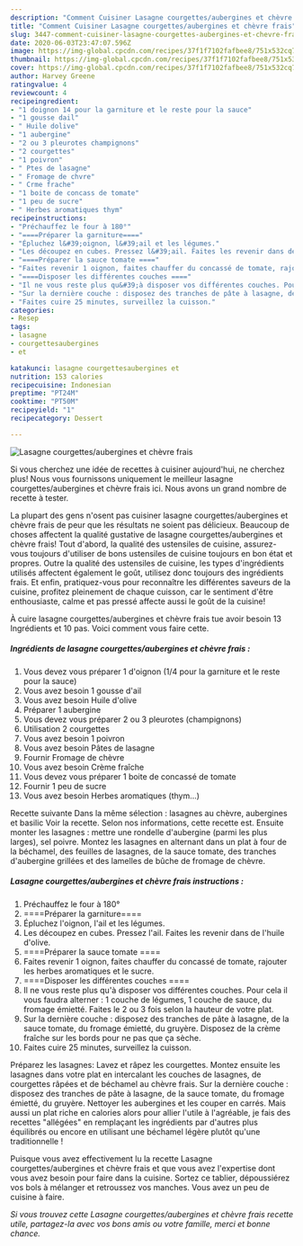 ```yaml
---
description: "Comment Cuisiner Lasagne courgettes/aubergines et chèvre frais"
title: "Comment Cuisiner Lasagne courgettes/aubergines et chèvre frais"
slug: 3447-comment-cuisiner-lasagne-courgettes-aubergines-et-chevre-frais
date: 2020-06-03T23:47:07.596Z
image: https://img-global.cpcdn.com/recipes/37f1f7102fafbee8/751x532cq70/lasagne-courgettesaubergines-et-chevre-frais-photo-principale-de-la-recette.jpg
thumbnail: https://img-global.cpcdn.com/recipes/37f1f7102fafbee8/751x532cq70/lasagne-courgettesaubergines-et-chevre-frais-photo-principale-de-la-recette.jpg
cover: https://img-global.cpcdn.com/recipes/37f1f7102fafbee8/751x532cq70/lasagne-courgettesaubergines-et-chevre-frais-photo-principale-de-la-recette.jpg
author: Harvey Greene
ratingvalue: 4
reviewcount: 4
recipeingredient:
- "1 doignon 14 pour la garniture et le reste pour la sauce"
- "1 gousse dail"
- " Huile dolive"
- "1 aubergine"
- "2 ou 3 pleurotes champignons"
- "2 courgettes"
- "1 poivron"
- " Ptes de lasagne"
- " Fromage de chvre"
- " Crme frache"
- "1 boite de concass de tomate"
- "1 peu de sucre"
- " Herbes aromatiques thym"
recipeinstructions:
- "Préchauffez le four à 180°"
- "====Préparer la garniture===="
- "Épluchez l&#39;oignon, l&#39;ail et les légumes."
- "Les découpez en cubes. Pressez l&#39;ail. Faites les revenir dans de l&#39;huile d&#39;olive."
- "====Préparer la sauce tomate ===="
- "Faites revenir 1 oignon, faites chauffer du concassé de tomate, rajouter les herbes aromatiques et le sucre."
- "====Disposer les différentes couches ===="
- "Il ne vous reste plus qu&#39;à disposer vos différentes couches. Pour cela il vous faudra alterner : 1 couche de légumes, 1 couche de sauce, du fromage émietté. Faites le 2 ou 3 fois selon la hauteur de votre plat."
- "Sur la dernière couche : disposez des tranches de pâte à lasagne, de la sauce tomate, du fromage émietté, du gruyère. Disposez de la crème fraîche sur les bords pour ne pas que ça sèche."
- "Faites cuire 25 minutes, surveillez la cuisson."
categories:
- Resep
tags:
- lasagne
- courgettesaubergines
- et

katakunci: lasagne courgettesaubergines et 
nutrition: 153 calories
recipecuisine: Indonesian
preptime: "PT24M"
cooktime: "PT50M"
recipeyield: "1"
recipecategory: Dessert

---
```



![Lasagne courgettes/aubergines et chèvre frais](https://img-global.cpcdn.com/recipes/37f1f7102fafbee8/751x532cq70/lasagne-courgettesaubergines-et-chevre-frais-photo-principale-de-la-recette.jpg)

Si vous cherchez une idée de recettes à cuisiner aujourd'hui, ne cherchez plus! Nous vous fournissons uniquement le meilleur lasagne courgettes/aubergines et chèvre frais ici. Nous avons un grand nombre de recette à tester.

La plupart des gens n'osent pas cuisiner lasagne courgettes/aubergines et chèvre frais de peur que les résultats ne soient pas délicieux. Beaucoup de choses affectent la qualité gustative de lasagne courgettes/aubergines et chèvre frais! Tout d'abord, la qualité des ustensiles de cuisine, assurez-vous toujours d'utiliser de bons ustensiles de cuisine toujours en bon état et propres. Outre la qualité des ustensiles de cuisine, les types d'ingrédients utilisés affectent également le goût, utilisez donc toujours des ingrédients frais. Et enfin, pratiquez-vous pour reconnaître les différentes saveurs de la cuisine, profitez pleinement de chaque cuisson, car le sentiment d'être enthousiaste, calme et pas pressé affecte aussi le goût de la cuisine!

<!--inarticleads1-->

À cuire lasagne courgettes/aubergines et chèvre frais tue avoir besoin 13 Ingrédients et 10 pas. Voici comment vous faire cette.

##### Ingrédients de lasagne courgettes/aubergines et chèvre frais :

1. Vous devez vous préparer 1 d&#39;oignon (1/4 pour la garniture et le reste pour la sauce)
1. Vous avez besoin 1 gousse d&#39;ail
1. Vous avez besoin  Huile d&#39;olive
1. Préparer 1 aubergine
1. Vous devez vous préparer 2 ou 3 pleurotes (champignons)
1. Utilisation 2 courgettes
1. Vous avez besoin 1 poivron
1. Vous avez besoin  Pâtes de lasagne
1. Fournir  Fromage de chèvre
1. Vous avez besoin  Crème fraîche
1. Vous devez vous préparer 1 boite de concassé de tomate
1. Fournir 1 peu de sucre
1. Vous avez besoin  Herbes aromatiques (thym...)


Recette suivante Dans la même sélection : lasagnes au chèvre, aubergines et basilic Voir la recette. Selon nos informations, cette recette est. Ensuite monter les lasagnes : mettre une rondelle d&#39;aubergine (parmi les plus larges), sel poivre. Montez les lasagnes en alternant dans un plat à four de la béchamel, des feuilles de lasagnes, de la sauce tomate, des tranches d&#39;aubergine grillées et des lamelles de bûche de fromage de chèvre. 

<!--inarticleads2-->

##### Lasagne courgettes/aubergines et chèvre frais instructions :

1. Préchauffez le four à 180°
1. ====Préparer la garniture====
1. Épluchez l&#39;oignon, l&#39;ail et les légumes.
1. Les découpez en cubes. Pressez l&#39;ail. Faites les revenir dans de l&#39;huile d&#39;olive.
1. ====Préparer la sauce tomate ====
1. Faites revenir 1 oignon, faites chauffer du concassé de tomate, rajouter les herbes aromatiques et le sucre.
1. ====Disposer les différentes couches ====
1. Il ne vous reste plus qu&#39;à disposer vos différentes couches. Pour cela il vous faudra alterner : 1 couche de légumes, 1 couche de sauce, du fromage émietté. Faites le 2 ou 3 fois selon la hauteur de votre plat.
1. Sur la dernière couche : disposez des tranches de pâte à lasagne, de la sauce tomate, du fromage émietté, du gruyère. Disposez de la crème fraîche sur les bords pour ne pas que ça sèche.
1. Faites cuire 25 minutes, surveillez la cuisson.


Préparez les lasagnes: Lavez et râpez les courgettes. Montez ensuite les lasagnes dans votre plat en intercalant les couches de lasagnes, de courgettes râpées et de béchamel au chèvre frais. Sur la dernière couche : disposez des tranches de pâte à lasagne, de la sauce tomate, du fromage émietté, du gruyère. Nettoyer les aubergines et les couper en carrés. Mais aussi un plat riche en calories alors pour allier l&#39;utile à l&#39;agréable, je fais des recettes &#34;allégées&#34; en remplaçant les ingrédients par d&#39;autres plus équilibrés ou encore en utilisant une béchamel légère plutôt qu&#39;une traditionnelle ! 

<!--inarticleads1-->

<p>
Puisque vous avez effectivement lu la recette Lasagne courgettes/aubergines et chèvre frais et que vous avez l'expertise dont vous avez besoin pour faire dans la cuisine. Sortez ce tablier, dépoussiérez vos bols à mélanger et retroussez vos manches. Vous avez un peu de cuisine à faire.
</p>

<p>
<i>Si vous trouvez cette Lasagne courgettes/aubergines et chèvre frais recette utile, partagez-la avec vos bons amis ou votre famille, merci et bonne chance.</i>
</p>

